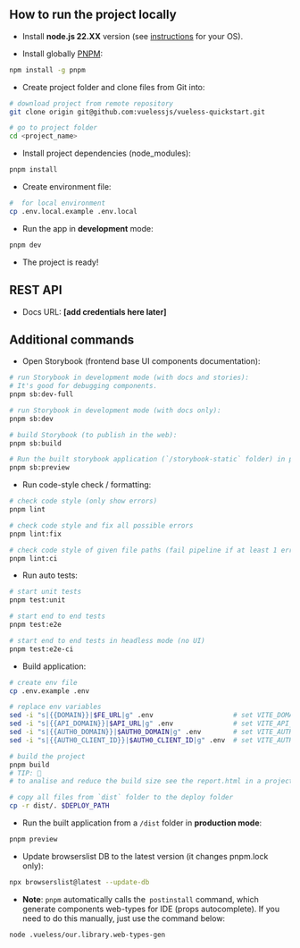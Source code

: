 ## How to run the project locally

- Install **node.js 22.XX** version (see [instructions](https://nodejs.org/en/download/package-manager/) for your OS).

- Install globally [PNPM](https://pnpm.io/installation):

```bash
npm install -g pnpm
```

- Create project folder and clone files from Git into:

```bash
# download project from remote repository
git clone origin git@github.com:vuelessjs/vueless-quickstart.git

# go to project folder
cd <project_name>
```

- Install project dependencies (node_modules):

```bash
pnpm install
```

- Create environment file:

```bash
#  for local environment
cp .env.local.example .env.local
```

- Run the app in **development** mode:

```bash
pnpm dev
```

- The project is ready!

## REST API

- Docs URL: **[add credentials here later]**

## Additional commands

- Open Storybook (frontend base UI components documentation):

```bash
# run Storybook in development mode (with docs and stories):
# It's good for debugging components.
pnpm sb:dev-full

# run Storybook in development mode (with docs only):
pnpm sb:dev

# build Storybook (to publish in the web):
pnpm sb:build

# Run the built storybook application (`/storybook-static` folder) in production mode:
pnpm sb:preview
```

- Run code-style check / formatting:

```bash
# check code style (only show errors)
pnpm lint

# check code style and fix all possible errors
pnpm lint:fix

# check code style of given file paths (fail pipeline if at least 1 error or warning appears)
pnpm lint:ci
```

- Run auto tests:

```bash
# start unit tests
pnpm test:unit

# start end to end tests
pnpm test:e2e

# start end to end tests in headless mode (no UI)
pnpm test:e2e-ci
```

- Build application:

```bash
# create env file
cp .env.example .env

# replace env variables
sed -i "s|{{DOMAIN}}|$FE_URL|g" .env                    # set VITE_DOMAIN
sed -i "s|{{API_DOMAIN}}|$API_URL|g" .env               # set VITE_API_DOMAIN
sed -i "s|{{AUTH0_DOMAIN}}|$AUTH0_DOMAIN|g" .env        # set VITE_AUTH0_DOMAIN
sed -i "s|{{AUTH0_CLIENT_ID}}|$AUTH0_CLIENT_ID|g" .env  # set VITE_AUTH0_CLIENT_ID

# build the project
pnpm build
# TIP: 📐
# to analise and reduce the build size see the report.html in a project root folder.

# copy all files from `dist` folder to the deploy folder
cp -r dist/. $DEPLOY_PATH
```

- Run the built application from a `/dist` folder in **production mode**:

```bash
pnpm preview
```

- Update browserslist DB to the latest version (it changes pnpm.lock only):

```bash
npx browserslist@latest --update-db
```

- **Note**: `pnpm` automatically calls the` postinstall` command,
  which generate components web-types for IDE (props autocomplete).
If you need to do this manually, just use the command below:

```bash
node .vueless/our.library.web-types-gen
```
